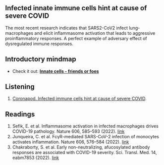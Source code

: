 ## Infected innate immune cells hint at cause of severe COVID

The most recent research indicates that SARS2-CoV2 infect lung-macrophages and elicit inflammasome activation that leads to aggressive proinflammatory responses. A perfect example of adversary effect of dysregulated immune responses.

## Introductory mindmap 
- Check it out: [**Innate cells - friends or foes**](https://gmhhope.github.io/fall-postbacc-journal-club-2022/mindmap/JC_2/innate%20cells%20-%20friend%20or%20foe/index.html)

## Listening
1. [Coronapod. Infected immune cells hint at cause of severe COVID](https://www.nature.com/articles/d41586-022-01086-3).

## Readings
1. Sefik, E. et al. Inflammasome activation in infected macrophages drives COVID-19 pathology. Nature 606, 585–593 (2022). [link](https://www.nature.com/articles/s41586-022-04802-1)
2. Junqueira, C. et al. FcγR-mediated SARS-CoV-2 infection of monocytes activates inflammation. Nature 606, 576–584 (2022). [link](https://www.nature.com/articles/s41586-022-04702-4)
3. Chakraborty, S. et al. Early non-neutralizing, afucosylated antibody responses are associated with COVID-19 severity. Sci. Transl. Med. 14, eabm7853 (2022). [link](https://www.science.org/doi/10.1126/scitranslmed.abm7853)

